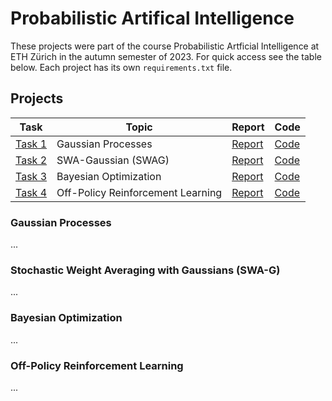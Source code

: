 # Probabilistic Artifical Intelligence

These projects were part of the course Probabilistic Artficial Intelligence at ETH Zürich in the autumn semester of 2023. For quick access see the table below. Each project has its own `requirements.txt` file.

## Projects

| Task | Topic                             | Report | Code                                      | 
|---|-----------------------------------|---|-------------------------------------------|
| [Task 1](projects/task1/) | Gaussian Processes                | [Report](projects/task1/README.md) | [Code](projects/task1/solution.py)        |
| [Task 2](projects/task2/) | SWA-Gaussian (SWAG)               | [Report](projects/task2/README.md) | [Code](projects/task2/handin/solution.py) |
| [Task 3](projects/task3/) | Bayesian Optimization             | [Report](projects/task3/README.md) | [Code](projects/task3/solution.py)        |
| [Task 4](projects/task4/) | Off-Policy Reinforcement Learning | [Report](projects/task4/README.md) | [Code](projects/task4/solution.py)        |

### Gaussian Processes

...

### Stochastic Weight Averaging with Gaussians (SWA-G)

...

### Bayesian Optimization

...

### Off-Policy Reinforcement Learning

...